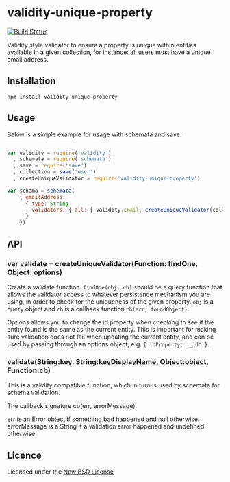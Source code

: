# validity-unique-property

[![Build Status](https://travis-ci.org/bengourley/validity-unique-property.png?branch=master)](https://travis-ci.org/bengourley/validity-unique-property)

Validity style validator to ensure a property is unique within entities available in
a given collection, for instance: all users must have a unique email address.

## Installation

    npm install validity-unique-property

## Usage

Below is a simple example for usage with schemata and save:

```js

var validity = require('validity')
  , schemata = require('schemata')
  , save = require('save')
  , collection = save('user')
  , createUniqueValidator = require('validity-unique-property')

var schema = schemata(
    { emailAddress:
      { type: String
      , validators: { all: [ validity.email, createUniqueValidator(collection.findOne) ] }
      }
    })
```

## API

### var validate = createUniqueValidator(Function: findOne, Object: options)

Create a validate function. `findOne(obj, cb)` should be a query function that allows
the validator access to whatever persistence mechanism you are using, in order to check
for the uniqueness of the given property. `obj` is a query object and `cb` is a
callback function `cb(err, foundObject)`.

Options allows you to change the id property when checking to see if the entity found is
the same as the current entity. This is important for making sure validation does not fail
when updating the current entity, and can be used by passing through an options object, e.g.
`{ idProperty: '_id' }`.

### validate(String:key, String:keyDisplayName, Object:object, Function:cb)

This is a validity compatible function, which in turn is used by schemata for schema validation.

The callback signature cb(err, errorMessage).

err is an Error object if something bad happened and null otherwise.
errorMessage is a String if a validation error happened and undefined otherwise.

## Licence
Licensed under the [New BSD License](http://opensource.org/licenses/bsd-license.php)
